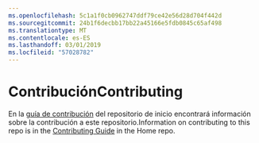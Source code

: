 ```yaml
---
ms.openlocfilehash: 5c1a1f0cb0962747ddf79ce42e56d28d704f442d
ms.sourcegitcommit: 24b1f6decbb17bb22a45166e5fdb0845c65af498
ms.translationtype: MT
ms.contentlocale: es-ES
ms.lasthandoff: 03/01/2019
ms.locfileid: "57028782"
---
```

<a name="contributing"></a><span data-ttu-id="5f3e6-101">Contribución</span><span class="sxs-lookup"><span data-stu-id="5f3e6-101">Contributing</span></span>
======

<span data-ttu-id="5f3e6-102">En la [guía de contribución](https://github.com/aspnet/Home/blob/dev/CONTRIBUTING.md) del repositorio de inicio encontrará información sobre la contribución a este repositorio.</span><span class="sxs-lookup"><span data-stu-id="5f3e6-102">Information on contributing to this repo is in the [Contributing Guide](https://github.com/aspnet/Home/blob/dev/CONTRIBUTING.md) in the Home repo.</span></span>
